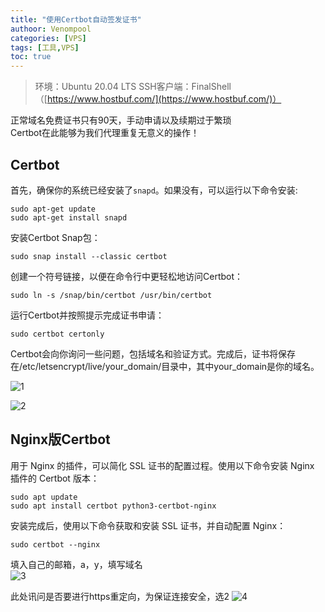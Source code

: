 ```yaml
---
title: "使用Certbot自动签发证书"
authoor: Venompool
categories: [VPS]
tags: [工具,VPS]
toc: true
---
```

>环境：Ubuntu 20.04 LTS
>SSH客户端：FinalShell（[https://www.hostbuf.com/](https://www.hostbuf.com/)）
  
正常域名免费证书只有90天，手动申请以及续期过于繁琐  
Certbot在此能够为我们代理重复无意义的操作！

## Certbot

首先，确保你的系统已经安装了`snapd`。如果没有，可以运行以下命令安装:
```
sudo apt-get update
sudo apt-get install snapd
```
  
安装Certbot Snap包：
```
sudo snap install --classic certbot
```
  
创建一个符号链接，以便在命令行中更轻松地访问Certbot：
```
sudo ln -s /snap/bin/certbot /usr/bin/certbot
```
  
运行Certbot并按照提示完成证书申请：
```
sudo certbot certonly
```
  
Certbot会向你询问一些问题，包括域名和验证方式。完成后，证书将保存在/etc/letsencrypt/live/your_domain/目录中，其中your_domain是你的域名。  
  
![1](https://cdn.venompool.fun/blog.v.fun/231211/1.png)  
  
![2](https://cdn.venompool.fun/blog.v.fun/231211/2.png)

## Nginx版Certbot

用于 Nginx 的插件，可以简化 SSL 证书的配置过程。使用以下命令安装 Nginx 插件的 Certbot 版本：
```
sudo apt update
sudo apt install certbot python3-certbot-nginx
```
安装完成后，使用以下命令获取和安装 SSL 证书，并自动配置 Nginx：
```
sudo certbot --nginx
```

填入自己的邮箱，a，y，填写域名  
![3](https://cdn.venompool.fun/blog.v.fun/231211/3.png)  
  
此处讯问是否要进行https重定向，为保证连接安全，选2
![4](https://cdn.venompool.fun/blog.v.fun/231211/4.png)